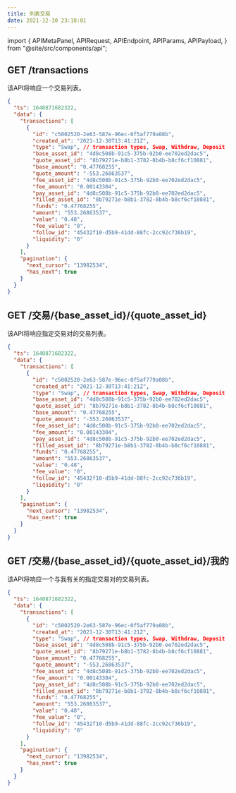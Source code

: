 ```yaml
---
title: 列表交易
date: 2021-12-30 23:18:01
---
```


import { APIMetaPanel, APIRequest, APIEndpoint, APIParams, APIPayload, } from "@site/src/components/api";

## GET /transactions

该API将响应一个交易列表。

<APIEndpoint base="https://api.4swap.org/api" url="/transactions" />

<APIMetaPanel />

<APIRequest title="阅读交易" method="GET" isPublic base="https://api.4swap.org/api" url='/transactions?cursor={next_cursor}&limit={limit}' />

```json title="Response"
{
  "ts": 1640871682322,
  "data": {
    "transactions": [
      {
        "id": "c5002520-2e63-587e-96ec-0f5af779a08b",
        "created_at": "2021-12-30T13:41:21Z",
        "type": "Swap", // transaction types, Swap, Withdraw, Deposit
        "base_asset_id": "4d8c508b-91c5-375b-92b0-ee702ed2dac5",
        "quote_asset_id": "8b79271e-b8b1-3782-8b4b-b8cf6cf10881",
        "base_amount": "0.47768255",
        "quote_amount": "-553.26863537",
        "fee_asset_id": "4d8c508b-91c5-375b-92b0-ee702ed2dac5",
        "fee_amount": "0.00143304",
        "pay_asset_id": "4d8c508b-91c5-375b-92b0-ee702ed2dac5",
        "filled_asset_id": "8b79271e-b8b1-3782-8b4b-b8cf6cf10881",
        "funds": "0.47768255",
        "amount": "553.26863537",
        "value": "0.48",
        "fee_value": "0",
        "follow_id": "45432f10-d5b9-41dd-88fc-2cc92c736b19",
        "liquidity": "0"
      }
    ],
    "pagination": {
      "next_cursor": "13982534",
      "has_next": true
    }
  }
}

```

## GET /交易/{base_asset_id}/{quote_asset_id}

该API将响应指定交易对的交易列表。

<APIEndpoint base="https://api.4swap.org/api" url="/transactions/{base_asset_id}/{quote_asset_id}" />

<APIMetaPanel />

<APIRequest title="读取指定的交易对的交易" method="GET" isPublic base="https://api.4swap.org/api" url='/transactions/{base_asset_id}/{quote_asset_id}?cursor={next_cursor}&limit={limit}' />

```json title="Response"
{
  "ts": 1640871682322,
  "data": {
    "transactions": [
      {
        "id": "c5002520-2e63-587e-96ec-0f5af779a08b",
        "created_at": "2021-12-30T13:41:21Z",
        "type": "Swap", // transaction types, Swap, Withdraw, Deposit
        "base_asset_id": "4d8c508b-91c5-375b-92b0-ee702ed2dac5",
        "quote_asset_id": "8b79271e-b8b1-3782-8b4b-b8cf6cf10881",
        "base_amount": "0.47768255",
        "quote_amount": "-553.26863537",
        "fee_asset_id": "4d8c508b-91c5-375b-92b0-ee702ed2dac5",
        "fee_amount": "0.00143304",
        "pay_asset_id": "4d8c508b-91c5-375b-92b0-ee702ed2dac5",
        "filled_asset_id": "8b79271e-b8b1-3782-8b4b-b8cf6cf10881",
        "funds": "0.47768255",
        "amount": "553.26863537",
        "value": "0.48",
        "fee_value": "0",
        "follow_id": "45432f10-d5b9-41dd-88fc-2cc92c736b19",
        "liquidity": "0"
      }
    ],
    "pagination": {
      "next_cursor": "13982534",
      "has_next": true
    }
  }
}

```

## GET /交易/{base_asset_id}/{quote_asset_id}/我的

该API将响应一个与我有关的指定交易对的交易列表。

<APIEndpoint base="https://api.4swap.org/api" url="/transactions/{base_asset_id}/{quote_asset_id}/mine" />

<APIMetaPanel />

<APIRequest title="读取指定的交易对的交易" method="GET" base="https://api.4swap.org/api" url='/transactions/{base_asset_id}/{quote_asset_id}?cursor={next_cursor}&limit={limit}' />

```json title="Response"
{
  "ts": 1640871682322,
  "data": {
    "transactions": [
      {
        "id": "c5002520-2e63-587e-96ec-0f5af779a08b",
        "created_at": "2021-12-30T13:41:21Z",
        "type": "Swap", // transaction types, Swap, Withdraw, Deposit
        "base_asset_id": "4d8c508b-91c5-375b-92b0-ee702ed2dac5",
        "quote_asset_id": "8b79271e-b8b1-3782-8b4b-b8cf6cf10881",
        "base_amount": "0.47768255",
        "quote_amount": "-553.26863537",
        "fee_asset_id": "4d8c508b-91c5-375b-92b0-ee702ed2dac5",
        "fee_amount": "0.00143304",
        "pay_asset_id": "4d8c508b-91c5-375b-92b0-ee702ed2dac5",
        "filled_asset_id": "8b79271e-b8b1-3782-8b4b-b8cf6cf10881",
        "funds": "0.47768255",
        "amount": "553.26863537",
        "value": "0.48",
        "fee_value": "0",
        "follow_id": "45432f10-d5b9-41dd-88fc-2cc92c736b19",
        "liquidity": "0"
      }
    ],
    "pagination": {
      "next_cursor": "13982534",
      "has_next": true
    }
  }
}

```
